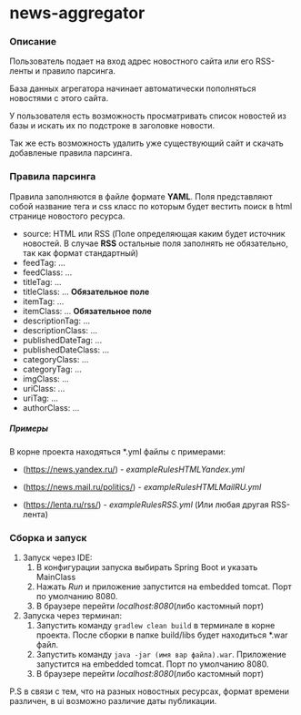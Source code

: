 # news-aggregator

### Описание

Пользователь подает на вход адрес новостного сайта или его RSS-ленты и правило парсинга.

База данных агрегатора начинает автоматически пополняться новостями с этого сайта.

У пользователя есть возможность просматривать список новостей из базы и искать их по подстроке в заголовке новости.

Так же есть возможность удалить уже существующий сайт и скачать добавленые правила парсинга.

### Правила парсинга

Правила заполняются в файле формате **YAML**. Поля представляют собой название тега и css класс по которым будет вестить поиск в html странице новостого ресурса.
 
- source: HTML или RSS (Поле определяющая каким будет источник новостей.
 В случае **RSS** остальные поля заполнять не обязательно, так как формат стандартный)
- feedTag: ...
- feedClass: ...
- titleTag: ...
- titleClass: ... **Обязательное поле**
- itemTag: ...
- itemClass: ... **Обязательное поле**
- descriptionTag: ...
- descriptionClass: ...
- publishedDateTag: ...
- publishedDateClass: ...
- categoryClass: ...
- categoryTag: ...
- imgClass: ...
- uriClass: ...
- uriTag: ...
- authorClass: ...

##### Примеры

В корне проекта находяться *.yml файлы с примерами:

- (https://news.yandex.ru/) - *exampleRulesHTMLYandex.yml*

- (https://news.mail.ru/politics/) - *exampleRulesHTMLMailRU.yml*

- (https://lenta.ru/rss/) - *exampleRulesRSS.yml* (Или любая другая RSS-лента)


### Сборка и запуск

 1. Запуск через IDE:
    1. В конфигурации запуска выбирать Spring Boot и указать MainClass 
    2. Нажать *Run* и приложение запустится на embedded tomcat. Порт по умолчанию 8080.
    3. В браузере перейти *localhost:8080*(либо кастомный порт)
 2. Запуска через терминал:
    1. Запустить команду `gradlew clean build` в терминале в корне проекта. После сборки в папке build/libs будет находиться *.war файл.
    2. Запустить команду `java -jar (имя вар файла).war`. Приложение запустится на embedded tomcat. Порт по умолчанию 8080.
    3. В браузере перейти *localhost:8080*(либо кастомный порт)
    
P.S в связи с тем, что на разных новостных ресурсах, формат времени различен, в ui возможно различие даты публикации.
